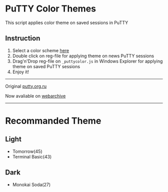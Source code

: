 # PuTTY Color Themes
This script applies color theme on saved sessions in PuTTY

## Instruction 
1. Select a color scheme [here](images/readme.md)
2. Double click on reg-file for applying theme on news PuTTY sessions 
3. Drag'n'Drop reg-file on `_puttycolor.js` in Windows Explorer for applying theme on saved PuTTY sessions
4. Enjoy it!

----
Original [putty.org.ru](http://putty.org.ru/themes/index.html)

Now avaliable on [webarchive]( https://web.archive.org/web/20151122030926/http://putty.org.ru:80/themes/index.html)

----
# Recommanded Theme
## Light
- Tomorrow(45)
- Terminal Basic(43)
## Dark
- Monokai Soda(27)
